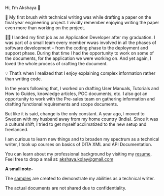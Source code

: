  Hi, I’m Akshaya :wave:

 :seedling: My first brush with technical writing was while drafting a paper on the final year engineering project.
 I vividly remember enjoying writing the paper even more than working on the project.

:woman_technologist: I landed my first job as an Application Developer after my graduation.
I was part of a small team every member wwas involved in all the phases of software development – from the coding phase to the deployment and support phase.
During that time I had the opportunity to work on some of the documents, for the application we were working on.
And yet again, I loved the whole process of crafting the document.

:bulb: That’s when I realized that I enjoy explaining complex information rather than writing code.

In the years following that, I worked on drafting User Manuals, Tutorials and  How to Guides, knowledge articles, POC documents, etc.
I also got an opportunity to work with the Pre-sales team on gathering information and drafting functional requirements and scope documents.  

But like it is said, change is the only constant. A year ago, I moved to Sweden with my husband away from my home country (India). Since it was a cultural shift, I tried to get myself acclimatized to the new setup and freelanced.

I am curious to learn new things and to broaden my spectrum as a technical writer, I took up courses on basics of DITA XML and API Documentation.

You can learn about my professional background by visiting my [resume](https://github.com/akshayakolay/Resume-and-Cover-Letter). Feel free to drop a mail at: akshaya.kolay@gmail.com

**A small note-**

The [samples](https://github.com/akshayakolay/Portfolio) are created to demonstrate my abilities as a technical writer. 

The actual documents are not shared due to confidentiality.








<!---
akshayakolay/akshayakolay is a ✨ special ✨ repository because its `README.md` (this file) appears on your GitHub profile.
You can click the Preview link to take a look at your changes.
--->
